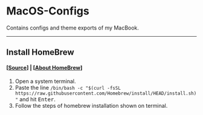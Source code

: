 # MacOS-Configs
Contains configs and theme exports of my MacBook.

--------------------------
## Install HomeBrew
#### [[Source](https://brew.sh/)] | [[About HomeBrew](https://docs.brew.sh/)]
1. Open a system terminal.
2. Paste the line `/bin/bash -c "$(curl -fsSL https://raw.githubusercontent.com/Homebrew/install/HEAD/install.sh)"` and hit <kbd>Enter</kbd>.
3. Follow the steps of homebrew installation shown on terminal.
